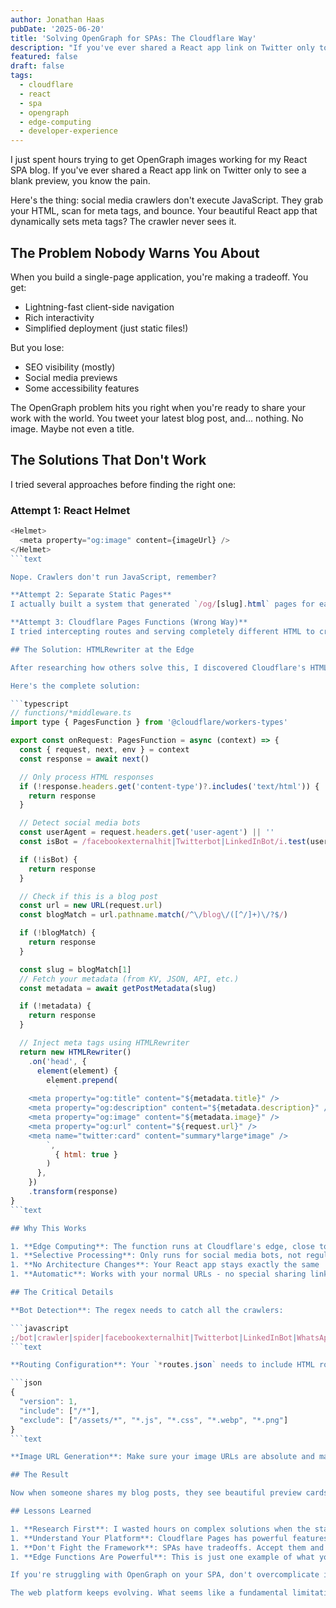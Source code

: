 ```yaml
---
author: Jonathan Haas
pubDate: '2025-06-20'
title: 'Solving OpenGraph for SPAs: The Cloudflare Way'
description: "If you've ever shared a React app link on Twitter only to see a blank preview, you know the pain. Here's the thing: social media crawlers don't execute JavaS..."
featured: false
draft: false
tags:
  - cloudflare
  - react
  - spa
  - opengraph
  - edge-computing
  - developer-experience
---
```


I just spent hours trying to get OpenGraph images working for my React SPA blog. If you've ever shared a React app link on Twitter only to see a blank preview, you know the pain.

Here's the thing: social media crawlers don't execute JavaScript. They grab your HTML, scan for meta tags, and bounce. Your beautiful React app that dynamically sets meta tags? The crawler never sees it.

## The Problem Nobody Warns You About

When you build a single-page application, you're making a tradeoff. You get:

- Lightning-fast client-side navigation
- Rich interactivity
- Simplified deployment (just static files!)

But you lose:

- SEO visibility (mostly)
- Social media previews
- Some accessibility features

The OpenGraph problem hits you right when you're ready to share your work with the world. You tweet your latest blog post, and... nothing. No image. Maybe not even a title.

## The Solutions That Don't Work

I tried several approaches before finding the right one:

### Attempt 1: React Helmet

````javascript
<Helmet>
  <meta property="og:image" content={imageUrl} />
</Helmet>
```text

Nope. Crawlers don't run JavaScript, remember?

**Attempt 2: Separate Static Pages**
I actually built a system that generated `/og/[slug].html` pages for each blog post. It worked, but sharing `haasonsaas.com/og/my-post.html` instead of `haasonsaas.com/blog/my-post`? Nobody's going to remember that.

**Attempt 3: Cloudflare Pages Functions (Wrong Way)**
I tried intercepting routes and serving completely different HTML to crawlers. This broke my site because I didn't understand how routing worked.

## The Solution: HTMLRewriter at the Edge

After researching how others solve this, I discovered Cloudflare's HTMLRewriter. It's exactly what we need: modify HTML on the fly at the edge.

Here's the complete solution:

```typescript
// functions/*middleware.ts
import type { PagesFunction } from '@cloudflare/workers-types'

export const onRequest: PagesFunction = async (context) => {
  const { request, next, env } = context
  const response = await next()

  // Only process HTML responses
  if (!response.headers.get('content-type')?.includes('text/html')) {
    return response
  }

  // Detect social media bots
  const userAgent = request.headers.get('user-agent') || ''
  const isBot = /facebookexternalhit|Twitterbot|LinkedInBot/i.test(userAgent)

  if (!isBot) {
    return response
  }

  // Check if this is a blog post
  const url = new URL(request.url)
  const blogMatch = url.pathname.match(/^\/blog\/([^/]+)\/?$/)

  if (!blogMatch) {
    return response
  }

  const slug = blogMatch[1]
  // Fetch your metadata (from KV, JSON, API, etc.)
  const metadata = await getPostMetadata(slug)

  if (!metadata) {
    return response
  }

  // Inject meta tags using HTMLRewriter
  return new HTMLRewriter()
    .on('head', {
      element(element) {
        element.prepend(
          `
    <meta property="og:title" content="${metadata.title}" />
    <meta property="og:description" content="${metadata.description}" />
    <meta property="og:image" content="${metadata.image}" />
    <meta property="og:url" content="${request.url}" />
    <meta name="twitter:card" content="summary*large*image" />
        `,
          { html: true }
        )
      },
    })
    .transform(response)
}
```text

## Why This Works

1. **Edge Computing**: The function runs at Cloudflare's edge, close to users
1. **Selective Processing**: Only runs for social media bots, not regular users
1. **No Architecture Changes**: Your React app stays exactly the same
1. **Automatic**: Works with your normal URLs - no special sharing links

## The Critical Details

**Bot Detection**: The regex needs to catch all the crawlers:

```javascript
;/bot|crawler|spider|facebookexternalhit|Twitterbot|LinkedInBot|WhatsApp|Slack|Discord|telegram/i
```text

**Routing Configuration**: Your `*routes.json` needs to include HTML routes but exclude assets:

```json
{
  "version": 1,
  "include": ["/*"],
  "exclude": ["/assets/*", "*.js", "*.css", "*.webp", "*.png"]
}
```text

**Image URL Generation**: Make sure your image URLs are absolute and match what's actually deployed.

## The Result

Now when someone shares my blog posts, they see beautiful preview cards with images, titles, and descriptions. The solution runs at the edge with minimal latency, and I didn't have to change my React app at all.

## Lessons Learned

1. **Research First**: I wasted hours on complex solutions when the standard approach was simpler
1. **Understand Your Platform**: Cloudflare Pages has powerful features - use them
1. **Don't Fight the Framework**: SPAs have tradeoffs. Accept them and work around them
1. **Edge Functions Are Powerful**: This is just one example of what you can do at the edge

If you're struggling with OpenGraph on your SPA, don't overcomplicate it. Use your platform's edge computing features to inject what crawlers need while keeping your app fast for real users.

The web platform keeps evolving. What seems like a fundamental limitation today might have an elegant solution tomorrow. Sometimes you just need to know where to look.
````
